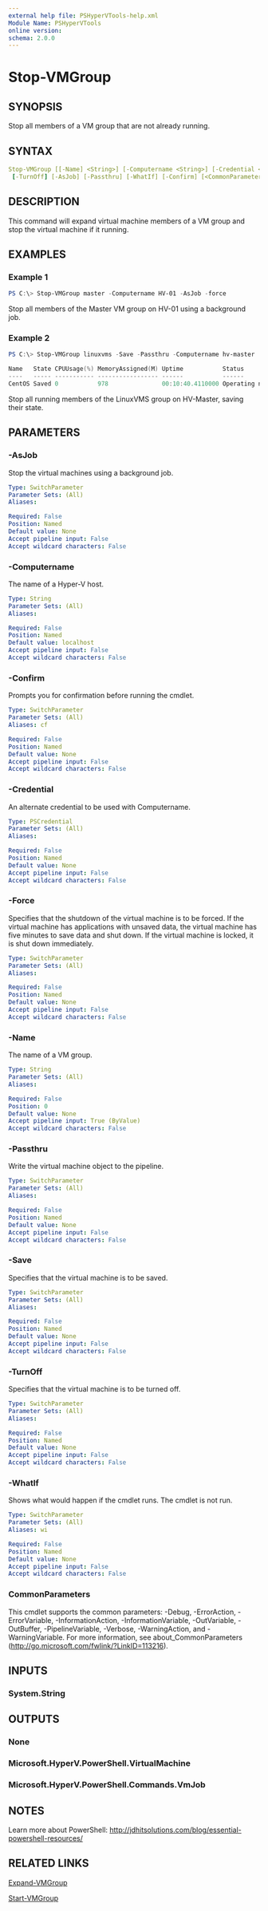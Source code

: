 ```yaml
---
external help file: PSHyperVTools-help.xml
Module Name: PSHyperVTools
online version:
schema: 2.0.0
---
```


# Stop-VMGroup

## SYNOPSIS

Stop all members of a VM group that are not already running.

## SYNTAX

```yaml
Stop-VMGroup [[-Name] <String>] [-Computername <String>] [-Credential <PSCredential>] [-Force] [-Save]
 [-TurnOff] [-AsJob] [-Passthru] [-WhatIf] [-Confirm] [<CommonParameters>]
```

## DESCRIPTION

This command will expand virtual machine members of a VM group and stop the virtual machine if it running.

## EXAMPLES

### Example 1

```powershell
PS C:\> Stop-VMGroup master -Computername HV-01 -AsJob -force
```

Stop all members of the Master VM group on HV-01 using a background job.

### Example 2

```powershell
PS C:\> Stop-VMGroup linuxvms -Save -Passthru -Computername hv-master

Name   State CPUUsage(%) MemoryAssigned(M) Uptime           Status             Version
----   ----- ----------- ----------------- ------           ------             -------
CentOS Saved 0           978               00:10:40.4110000 Operating normally 8.0
```

Stop all running members of the LinuxVMS group on HV-Master, saving their state.

## PARAMETERS

### -AsJob

Stop the virtual machines using a background job.

```yaml
Type: SwitchParameter
Parameter Sets: (All)
Aliases:

Required: False
Position: Named
Default value: None
Accept pipeline input: False
Accept wildcard characters: False
```

### -Computername

The name of a Hyper-V host.

```yaml
Type: String
Parameter Sets: (All)
Aliases:

Required: False
Position: Named
Default value: localhost
Accept pipeline input: False
Accept wildcard characters: False
```

### -Confirm

Prompts you for confirmation before running the cmdlet.

```yaml
Type: SwitchParameter
Parameter Sets: (All)
Aliases: cf

Required: False
Position: Named
Default value: None
Accept pipeline input: False
Accept wildcard characters: False
```

### -Credential

An alternate credential to be used with Computername.

```yaml
Type: PSCredential
Parameter Sets: (All)
Aliases:

Required: False
Position: Named
Default value: None
Accept pipeline input: False
Accept wildcard characters: False
```

### -Force

Specifies that the shutdown of the virtual machine is to be forced. If the virtual machine has applications with
unsaved data, the virtual machine has five minutes to save data and shut down. If the virtual machine is locked,
it is shut down immediately.

```yaml
Type: SwitchParameter
Parameter Sets: (All)
Aliases:

Required: False
Position: Named
Default value: None
Accept pipeline input: False
Accept wildcard characters: False
```

### -Name

The name of a VM group.

```yaml
Type: String
Parameter Sets: (All)
Aliases:

Required: False
Position: 0
Default value: None
Accept pipeline input: True (ByValue)
Accept wildcard characters: False
```

### -Passthru

Write the virtual machine object to the pipeline.

```yaml
Type: SwitchParameter
Parameter Sets: (All)
Aliases:

Required: False
Position: Named
Default value: None
Accept pipeline input: False
Accept wildcard characters: False
```

### -Save

Specifies that the virtual machine is to be saved.

```yaml
Type: SwitchParameter
Parameter Sets: (All)
Aliases:

Required: False
Position: Named
Default value: None
Accept pipeline input: False
Accept wildcard characters: False
```

### -TurnOff

Specifies that the virtual machine is to be turned off.

```yaml
Type: SwitchParameter
Parameter Sets: (All)
Aliases:

Required: False
Position: Named
Default value: None
Accept pipeline input: False
Accept wildcard characters: False
```

### -WhatIf

Shows what would happen if the cmdlet runs.
The cmdlet is not run.

```yaml
Type: SwitchParameter
Parameter Sets: (All)
Aliases: wi

Required: False
Position: Named
Default value: None
Accept pipeline input: False
Accept wildcard characters: False
```

### CommonParameters

This cmdlet supports the common parameters: -Debug, -ErrorAction, -ErrorVariable, -InformationAction, -InformationVariable, -OutVariable, -OutBuffer, -PipelineVariable, -Verbose, -WarningAction, and -WarningVariable.
For more information, see about_CommonParameters (http://go.microsoft.com/fwlink/?LinkID=113216).

## INPUTS

### System.String

## OUTPUTS

### None

### Microsoft.HyperV.PowerShell.VirtualMachine

### Microsoft.HyperV.PowerShell.Commands.VmJob

## NOTES

Learn more about PowerShell:
http://jdhitsolutions.com/blog/essential-powershell-resources/

## RELATED LINKS

[Expand-VMGroup]()

[Start-VMGroup]()
